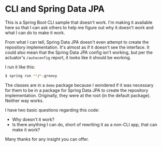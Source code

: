 CLI and Spring Data JPA
=======================
This is a Spring Boot CLI sample that doesn't work. I'm making it available here so that I can ask others to help me figure out why it doesn't work and what I can do to make it work.

From what I can tell, Spring Data JPA doesn't even attempt to create the repository implementation. It's almost as if it doesn't see the interface. It could also mean that the Spring Data JPA config isn't working, but per the actuator's `/autoconfig` report, it looks like it should be working.

I run it like this:

```sh
$ spring run **/*.groovy
```

The classes are in a `demo` package because I wondered if it was necessary for them to be in a package for Spring Data JPA to create the repository implementation. Originally, they were at the root (in the default package). Neither way works.

I have two basic questions regarding this code:

 * Why doesn't it work?
 * Is there anything I can do, short of rewriting it as a non-CLI app, that can make it work?

Many thanks for any insight you can offer.
